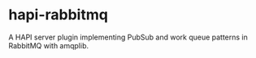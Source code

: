 # hapi-rabbitmq
A HAPI server plugin implementing PubSub and work queue patterns in RabbitMQ with amqplib.
